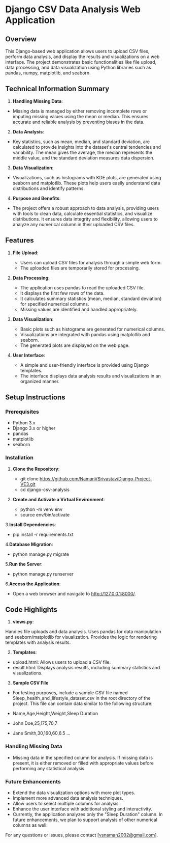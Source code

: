 # Django CSV Data Analysis Web Application

## Overview

This Django-based web application allows users to upload CSV files, perform data analysis, and display the results and visualizations on a web interface. The project demonstrates basic functionalities like file upload, data processing, and data visualization using Python libraries such as pandas, numpy, matplotlib, and seaborn.

## Technical Information Summary

1. **Handling Missing Data**:
-   Missing data is managed by either removing incomplete rows or imputing missing values using the mean or median. This ensures accurate and reliable analysis by preventing biases in the data.

2. **Data Analysis**:
-   Key statistics, such as mean, median, and standard deviation, are calculated to provide insights into the dataset's central tendencies and variability. The mean gives the average, the median represents the middle value, and the standard deviation measures data dispersion.

3. **Data Visualization**:
-   Visualizations, such as histograms with KDE plots, are generated using seaborn and matplotlib. These plots help users easily understand data distributions and identify patterns.

4. **Purpose and Benefits**:
-   The project offers a robust approach to data analysis, providing users with tools to clean data, calculate essential statistics, and visualize distributions. It ensures data integrity and flexibility, allowing users to analyze any numerical column in their uploaded CSV files.

## Features

1. **File Upload**:
   - Users can upload CSV files for analysis through a simple web form.
   - The uploaded files are temporarily stored for processing.

2. **Data Processing**:
   - The application uses pandas to read the uploaded CSV file.
   - It displays the first few rows of the data.
   - It calculates summary statistics (mean, median, standard deviation) for specified numerical columns.
   - Missing values are identified and handled appropriately.

3. **Data Visualization**:
   - Basic plots such as histograms are generated for numerical columns.
   - Visualizations are integrated with pandas using matplotlib and seaborn.
   - The generated plots are displayed on the web page.

4. **User Interface**:
   - A simple and user-friendly interface is provided using Django templates.
   - The interface displays data analysis results and visualizations in an organized manner.

## Setup Instructions

### Prerequisites

- Python 3.x
- Django 3.x or higher
- pandas
- matplotlib
- seaborn

### Installation

1. **Clone the Repository**:
   - git clone https://github.com/NamanVSrivastav/Django-Project-VE3.git
   - cd django-csv-analysis
    
2. **Create and Activate a Virtual Environment**:
   - python -m venv env
   - source env/bin/activate  
    
3.**Install Dependencies**:
   - pip install -r requirements.txt
    
4.**Database Migration**:
   - python manage.py migrate
    
5.**Run the Server**:
   - python manage.py runserver

6.**Access the Application**:
   - Open a web browser and navigate to http://127.0.0.1:8000/.



## Code Highlights

1. **views.py**:

Handles file uploads and data analysis.
Uses pandas for data manipulation and seaborn/matplotlib for visualization.
Provides the logic for rendering templates with analysis results.

2. **Templates**:

- upload.html: Allows users to upload a CSV file.
- result.html: Displays analysis results, including summary statistics and visualizations.

3. **Sample CSV File**

- For testing purposes, include a sample CSV file named Sleep_health_and_lifestyle_dataset.csv in the root directory of the project. This file can contain data similar to the following structure:

- Name,Age,Height,Weight,Sleep Duration
- John Doe,25,175,70,7
- Jane Smith,30,160,60,6.5
...

### Handling Missing Data

- Missing data in the specified column for analysis. If missing data is present, it is either removed or filled with appropriate values before performing any statistical analysis.

### Future Enhancements

- Extend the data visualization options with more plot types.
- Implement more advanced data analysis techniques.
- Allow users to select multiple columns for analysis.
- Enhance the user interface with additional styling and interactivity.
- Currently, the application analyzes only the "Sleep Duration" column. In future enhancements, we plan to support analysis of other numerical columns as well.



For any questions or issues, please contact [vsnaman2002@gmail.com].
